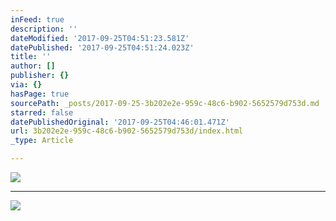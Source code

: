 ```yaml
---
inFeed: true
description: ''
dateModified: '2017-09-25T04:51:23.581Z'
datePublished: '2017-09-25T04:51:24.023Z'
title: ''
author: []
publisher: {}
via: {}
hasPage: true
sourcePath: _posts/2017-09-25-3b202e2e-959c-48c6-b902-5652579d753d.md
starred: false
datePublishedOriginal: '2017-09-25T04:46:01.471Z'
url: 3b202e2e-959c-48c6-b902-5652579d753d/index.html
_type: Article

---
```

![](https://the-grid-user-content.s3-us-west-2.amazonaws.com/019043fd-eca5-4db3-bb9a-67eadd9b035f.jpg)

---

![](https://the-grid-user-content.s3-us-west-2.amazonaws.com/e92653d4-f7df-42df-82a0-34473bc4ab57.jpg)